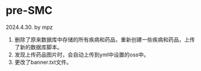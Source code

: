 # pre-SMC

2024.4.30. by mpz

1. 删除了原来数据库中存储的所有疾病和药品，重新创建一些疾病和药品，上传了新的数据库脚本。
2. 发现上传药品图片时，会自动上传到yml中设置的oss中。
3. 更改了banner.txt文件。

